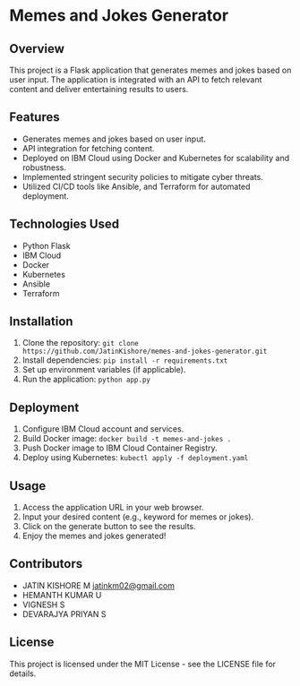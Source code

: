 # Memes and Jokes Generator

## Overview
This project is a Flask application that generates memes and jokes based on user input. The application is integrated with an API to fetch relevant content and deliver entertaining results to users.

## Features
- Generates memes and jokes based on user input.
- API integration for fetching content.
- Deployed on IBM Cloud using Docker and Kubernetes for scalability and robustness.
- Implemented stringent security policies to mitigate cyber threats.
- Utilized CI/CD tools like  Ansible, and Terraform for automated deployment.

## Technologies Used
- Python Flask
- IBM Cloud
- Docker
- Kubernetes
- Ansible
- Terraform

## Installation
1. Clone the repository: `git clone https://github.com/JatinKishore/memes-and-jokes-generator.git`
2. Install dependencies: `pip install -r requirements.txt`
3. Set up environment variables (if applicable).
4. Run the application: `python app.py`

## Deployment
1. Configure IBM Cloud account and services.
2. Build Docker image: `docker build -t memes-and-jokes .`
3. Push Docker image to IBM Cloud Container Registry.
4. Deploy using Kubernetes: `kubectl apply -f deployment.yaml`

## Usage
1. Access the application URL in your web browser.
2. Input your desired content (e.g., keyword for memes or jokes).
3. Click on the generate button to see the results.
4. Enjoy the memes and jokes generated!

## Contributors
- JATIN KISHORE M <jatinkm02@gmail.com>
- HEMANTH KUMAR U
- VIGNESH S
- DEVARAJYA PRIYAN S

## License
This project is licensed under the MIT License - see the LICENSE file for details.
